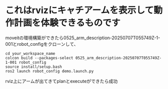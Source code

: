 # これはrvizにキャチアームを表示して動作計画を体験できるものです
moveitの環境構築ができたら0525_arm_description-20250707T055749Z-1-001とrobot_configをクローンして、

```
cd your_workspace_name
colcon build --packages-select 0525_arm_description-20250707T055749Z-1-001 robot_config
source install/setup.bash
ros2 launch robot_config demo.launch.py
```

rviz上にアームが出てきてplanとexecuteができたら成功
